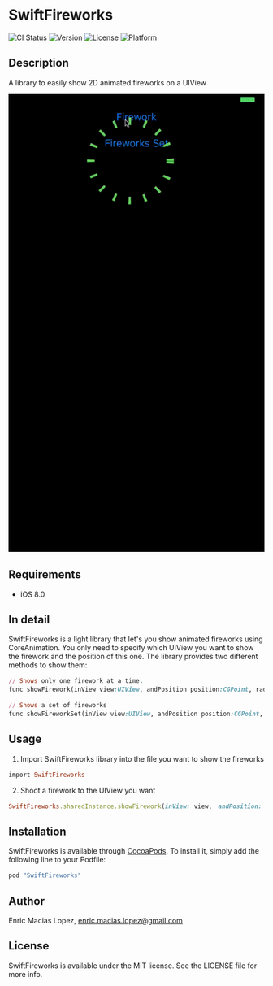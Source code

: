 # SwiftFireworks

[![CI Status](http://img.shields.io/travis/enric_maciaslopez/SwiftFireworks.svg?style=flat)](https://travis-ci.org/enricmacias/SwiftFireworks)
[![Version](https://img.shields.io/cocoapods/v/SwiftFireworks.svg?style=flat)](http://cocoapods.org/pods/SwiftFireworks)
[![License](https://img.shields.io/cocoapods/l/SwiftFireworks.svg?style=flat)](http://cocoapods.org/pods/SwiftFireworks)
[![Platform](https://img.shields.io/cocoapods/p/SwiftFireworks.svg?style=flat)](http://cocoapods.org/pods/SwiftFireworks)

## Description

A library to easily show 2D animated fireworks on a UIView

![alt tag](https://github.com/enricmacias/SwiftFireworks/blob/master/Preview/SwiftFireworks.gif)

## Requirements

- iOS 8.0

## In detail

SwiftFireworks is a light library that let's you show animated fireworks using CoreAnimation.
You only need to specify which UIView you want to show the firework and the position of this one.
The library provides two different methods to show them:

```ruby
// Shows only one firework at a time.
func showFirework(inView view:UIView, andPosition position:CGPoint, radius:CGFloat? = nil, sparkLength:CGFloat? = nil, sparkThickness:CGFloat? = nil, sparkSeparation:CGFloat? = nil, color:UIColor? = nil)
```

```ruby
// Shows a set of fireworks
func showFireworkSet(inView view:UIView, andPosition position:CGPoint, numberOfFireworks num:UInt? = nil) 
```

## Usage

1. Import SwiftFireworks library into the file you want to show the fireworks
```ruby
import SwiftFireworks
```

2. Shoot a firework to the UIView you want
```ruby
SwiftFireworks.sharedInstance.showFirework(inView: view,　andPosition: CGPoint(x: posX, y: posY))
```

## Installation

SwiftFireworks is available through [CocoaPods](http://cocoapods.org). To install
it, simply add the following line to your Podfile:

```ruby
pod "SwiftFireworks"
```

## Author

Enric Macias Lopez, enric.macias.lopez@gmail.com

## License

SwiftFireworks is available under the MIT license. See the LICENSE file for more info.
